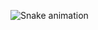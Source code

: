 ![Snake animation](https://github.com/thepiyushmalhotra/thepiyushmalhotra/blob/output/github-contribution-grid-snake.svg)
